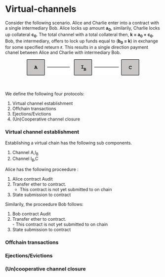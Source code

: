 # Virtual-channels

Consider the following scenario. Alice and Charlie enter into a contract with a single intermediary Bob. Alice locks up amount **a<sub>0</sub>**, similarily, Charlie locks up collateral **c<sub>0</sub>**. The total channel   with a total collateral then, **k = a<sub>0</sub> + c<sub>0</sub>**. Bob, the intermediary, offers to lock up funds equal to (**b<sub>0</sub> = k**) in exchange for some specified reteurn **r**. This results in a single direction payment chanel between Alice and Charlie with intermediary Bob.

<center>
<img src="docs/images/overview.png">
</center>
<br></br>

We define the following four protocols:

1. Virtual channel establishment
2. Offchain transactions
3. Ejections/Evictions
4. (Un)Cooperative channel closure

### Virtual channel establishment
Establishing a virtual chain has the following sub components.
  1. Channel A,I<sub>B</sub>
  2. Channel I<sub>B</sub>,C  

Alice has the following proceedure :
  1. Alice contract Audit
  2. Transfer ether to contract.  
     - This contract is not yet submitted to on chain
  3. State submission to contract

Similarily, the proceedure Bob follows:
  1. Bob contract Audit
  2. Transfer ether to contract.  
    - This contract is not yet submitted to on chain
  3. State submission to contract


### Offchain transactions

### Ejections/Evictions



### (Un)cooperative channel closure
